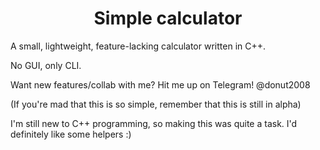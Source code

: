 <h1 style="text-align:center;">Simple calculator</h1>


A small, lightweight, feature-lacking calculator written in C++.

No GUI, only CLI.


Want new features/collab with me? Hit me up on Telegram! @donut2008

(If you're mad that this is so simple, remember that this is still in alpha)

I'm still new to C++ programming, so making this was quite a task. I'd definitely like some helpers :)
